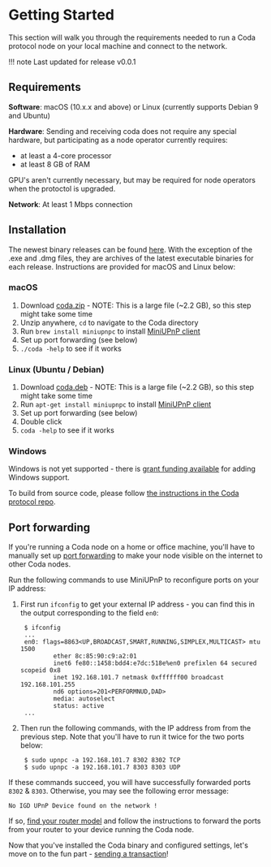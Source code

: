 # Getting Started

This section will walk you through the requirements needed to run a Coda protocol node on your local machine and connect to the network.

!!! note
    Last updated for release v0.0.1

## Requirements

**Software**: macOS (10.x.x and above) or Linux (currently supports Debian 9 and Ubuntu)

**Hardware**: Sending and receiving coda does not require any special hardware, but participating as a node operator currently requires:
- at least a 4-core processor
- at least 8 GB of RAM

GPU's aren't currently necessary, but may be required for node operators when the protoctol is upgraded.

**Network**: At least 1 Mbps connection

## Installation

The newest binary releases can be found [here](). With the exception of the .exe and .dmg files, they are archives of the latest executable binaries for each release. Instructions are provided for macOS and Linux below:

### macOS

1. Download [coda.zip](https://s3-us-west-2.amazonaws.com/wallet.o1test.net/coda-daemon-macos.zip) - NOTE: This is a large file (~2.2 GB), so this step might take some time
2. Unzip anywhere, `cd` to navigate to the Coda directory
3. Run `brew install miniupnpc` to install [MiniUPnP client](https://github.com/miniupnp/miniupnp)
4. Set up port forwarding (see below)
5. `./coda -help` to see if it works

### Linux (Ubuntu / Debian)

1. Download [coda.deb](https://s3-us-west-2.amazonaws.com/packages.o1test.net/pool/unstable/c/co/coda-testnet-postake-medium-curves_0.0.1-release-beta-0d13213e.deb) - NOTE: This is a large file (~2.2 GB), so this step might take some time
2. Run `apt-get install miniupnpc` to install [MiniUPnP client](https://github.com/miniupnp/miniupnp)
3. Set up port forwarding (see below)
4. Double click
5. `coda -help` to see if it works


### Windows

Windows is not yet supported - there is [grant funding available]() for adding Windows support.

To build from source code, please follow [the instructions in the Coda protocol repo](https://github.com/CodaProtocol/coda/blob/master/README-dev.md#building-coda).

## Port forwarding

If you're running a Coda node on a home or office machine, you'll have to manually set up [port forwarding](https://en.wikipedia.org/wiki/Port_forwarding) to make your node visible on the internet to other Coda nodes.

Run the following commands to use MiniUPnP to reconfigure ports on your IP address:

1. First run `ifconfig` to get your external IP address - you can find this in the output corresponding to the field `en0`:


        $ ifconfig
        ...
        en0: flags=8863<UP,BROADCAST,SMART,RUNNING,SIMPLEX,MULTICAST> mtu 1500
                ether 8c:85:90:c9:a2:01 
                inet6 fe80::1458:bdd4:e7dc:518e%en0 prefixlen 64 secured scopeid 0x8 
                inet 192.168.101.7 netmask 0xffffff00 broadcast 192.168.101.255
                nd6 options=201<PERFORMNUD,DAD>
                media: autoselect
                status: active
        ...

2. Then run the following commands, with the IP address from from the previous step. Note that you'll have to run it twice for the two ports below:

        $ sudo upnpc -a 192.168.101.7 8302 8302 TCP
        $ sudo upnpc -a 192.168.101.7 8303 8303 UDP

If these commands succeed, you will have successfully forwarded ports `8302` & `8303`. Otherwise, you may see the following error message:

    No IGD UPnP Device found on the network !

If so, [find your router model](https://portforward.com/router.htm) and follow the instructions to forward the ports from your router to your device running the Coda node.

Now that you've installed the Coda binary and configured settings, let's move on to the fun part - [sending a transaction](/docs/my-first-transaction/)!
